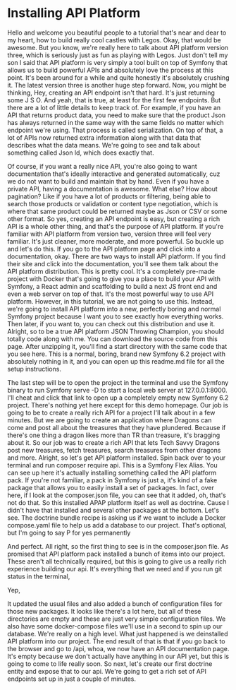 # Installing API Platform

Hello and welcome you beautiful people to a tutorial that's near and dear to my
heart, how to build really cool castles with Legos. Okay, that would be awesome. But
you know, we're really here to talk about API platform version three, which is
seriously just as fun as playing with Legos. Just don't tell my son I said that API
platform is very simply a tool built on top of Symfony that allows us to build
powerful APIs and absolutely love the process at this point. It's been around for a
while and quite honestly it's absolutely crushing it. The latest version three is
another huge step forward. Now, you might be thinking, Hey, creating an API endpoint
isn't that hard. It's just returning some J S O. And yeah, that is true, at least for
the first few endpoints. But there are a lot of little details to keep track of. For
example, if you have an API that returns product data, you need to make sure that the
product Json has always returned in the same way with the same fields no matter which
endpoint we're using. That process is called serialization. On top of that, a lot of
APIs now returned extra information along with that data that describes what the data
means. We're going to see and talk about something called Json ld, which does exactly
that.

Of course, if you want a really nice API, you're also going to want documentation
that's ideally interactive and generated automatically, cuz we do not want to build
and maintain that by hand. Even if you have a private API, having a documentation is
awesome. What else? How about pagination? Like if you have a lot of products or
filtering, being able to search those products or validation or content type
negotiation, which is where that same product could be returned maybe as Json or CSV
or some other format. So yes, creating an API endpoint is easy, but creating a rich
API is a whole other thing, and that's the purpose of API platform. If you're
familiar with API platform from version two, version three will feel very familiar.
It's just cleaner, more moderate, and more powerful. So buckle up and let's do this.
If you go to the API platform page and click into a documentation, okay. There are
two ways to install API platform. If you find their site and click into the
documentation, you'll see them talk about the API platform distribution. This is
pretty cool. It's a completely pre-made project with Docker that's going to give you
a place to build your API with Symfony, a React admin and scaffolding to build a next
JS front end and even a web server on top of that. It's the most powerful way to use
API platform. However, in this tutorial, we are not going to use this. Instead, we're
going to install API platform into a new, perfectly boring and normal Symfony project
because I want you to see exactly how everything works. Then later, if you want to,
you can check out this distribution and use it. Alright, so to be a true API platform
JSON Throwing Champion, you should totally code along with me. You can download the
source code from this page. After unzipping it, you'll find a start directory with
the same code that you see here. This is a normal, boring, brand new Symfony 6.2
project with absolutely nothing in it, and you can open up this readme.md file for
all the setup instructions.

The last step will be to open the project in the terminal and use the Symfony binary to run
Symfony serve -D to start a local web server at 127.0.0.1:8000. I'll cheat and click
that link to open up a completely empty new Symfony 6.2 project. There's nothing
yet here except for this demo homepage. Our job is going to be to create a really
rich API for a project I'll talk about in a few minutes. But we are going to create
an application where Dragons can come and post all about the treasures that they have plundered.
Because if there's one thing a dragon likes more than TR than treasure, it's bragging
about it. So our job was to create a rich API that lets Tech Savvy Dragons post new
treasures, fetch treasures, search treasures from other dragons and more. Alright, so
let's get API platform installed. Spin back over to your terminal and run composer require api. This is a Symfony Flex Alias. You can see up here it's actually
installing something called the API platform pack. If you're not familiar, a pack in Symfony is just a, it's kind of a fake package that allows you to easily install a
set of packages. In fact, over here, if I look at the composer.json file, you
can see that it added, oh, that's not do that. So this installed APAP platform itself
as well as doctrine. Cause I didn't have that installed and several other packages at
the bottom. Let's see. The doctrine bundle recipe is asking us if we want to include
a Docker compose.yaml file to help us add a database to our project. That's
optional, but I'm going to say P for yes permanently

And perfect. All right, so the first thing to see is in the composer.json file. As
promised that API platform pack installed a bunch of items into our project. These
aren't all technically required, but this is going to give us a really rich
experience building our api. It's everything that we need and if you run git status in the terminal,

Yep,

It updated the usual files and also added a bunch of configuration files for those
new packages. It looks like there's a lot here, but all of these directories are
empty and these are just very simple configuration files. We also have some docker-compose files we'll use in a second to spin up our database. We're really on a
high level. What just happened is we deinstalled API platform into our project. The
end result of that is that if you go back to the browser and go to /api, whoa, we now
have an API documentation page. It's empty because we don't actually have anything in our
API yet, but this is going to come to life really soon. So next, let's create our
first doctrine entity and expose that to our api. We're going to get a rich set of
API endpoints set up in just a couple of minutes.

